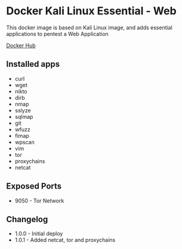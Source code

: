 # Docker Kali Linux Essential - Web

This docker image is based on Kali Linux image, and adds essential applications to pentest a Web Application

[Docker Hub](https://hub.docker.com/r/h3llbl4z3r/kali-essential-web)

## Installed apps
- curl
- wget
- nikto
- dirb
- nmap
- sslyze
- sqlmap
- git
- wfuzz
- fimap
- wpscan
- vim
- tor
- proxychains
- netcat

## Exposed Ports
- 9050 - Tor Network

## Changelog
- 1.0.0 - Initial deploy
- 1.0.1 - Added netcat, tor and proxychains
